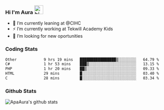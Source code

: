### Hi I'm Aura <img src="https://user-images.githubusercontent.com/1303154/88677602-1635ba80-d120-11ea-84d8-d263ba5fc3c0.gif" width="28px" alt="hi">

- 🔭 I’m currently leaning at @CIHC
- ⚡ I’m currently working at Tekwill Academy Kids
- 🤔 I’m looking for new oportunities


### Coding Stats

<!--START_SECTION:waka-->

```txt
Other            9 hrs 19 mins   ████████████████▒░░░░░░░░   64.79 %
C#               1 hr 53 mins    ███▒░░░░░░░░░░░░░░░░░░░░░   13.15 %
PHP              1 hr 20 mins    ██▒░░░░░░░░░░░░░░░░░░░░░░   09.33 %
HTML             29 mins         █░░░░░░░░░░░░░░░░░░░░░░░░   03.40 %
C                28 mins         █░░░░░░░░░░░░░░░░░░░░░░░░   03.34 %
```

<!--END_SECTION:waka-->

### Github Stats

![ApaAura's github stats](https://github-readme-stats.vercel.app/api?username=ApaAura&count_private=true&theme=tokyonight&hide=contribs,prs)
